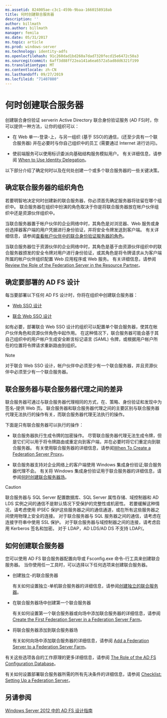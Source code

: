 ```yaml
---
ms.assetid: 824005ae-c3c1-459b-9baa-1660158918ab
title: 何时创建联合服务器
description: ''
author: billmath
ms.author: billmath
manager: femila
ms.date: 05/31/2017
ms.topic: article
ms.prod: windows-server
ms.technology: identity-adfs
ms.openlocfilehash: 91c260dad1bd260a7dad7320fecd15e6472c50a3
ms.sourcegitcommit: 6aff3d88ff22ea141a6ea6572a5ad8dd6321f199
ms.translationtype: MT
ms.contentlocale: zh-CN
ms.lasthandoff: 09/27/2019
ms.locfileid: "71407880"
---
```

# <a name="when-to-create-a-federation-server"></a>何时创建联合服务器

创建联合身份验证 serverin Active Directory 联合身份验证服务 \(AD FS\)时，你可以提供一种方法，让你的组织可以：  
  
-   在 Web 单一\-登录\-上，与另一组织 \(基于 SSO\)的通信，\(还至少具有一个联合服务器\) 并在必要时与你自己组织中的员工 \(需要通过 Internet 进行访问\)。  
  
-   使前端服务可以使用标识委派向基础结构服务模拟用户。 有关详细信息，请参阅 [When to Use Identity Delegation](When-to-Use-Identity-Delegation.md)。  
  
以下部分介绍了确定何时以及在何处创建一个或多个联合服务器的一些关键决策。  
  
## <a name="determine-the-organizational-role-for-the-federation-server"></a>确定联合服务器的组织角色  
若要明智地决定何时创建新的联合服务器，你必须首先确定服务器将驻留在哪个组织中。 联合服务器在组织中扮演的角色取决于你是将联合服务器放在帐户伙伴组织中还是资源伙伴组织中。  
  
当联合服务器置于帐户伙伴的企业网络中时，其角色是对浏览器、Web 服务或身份选择器客户端的用户凭据进行身份验证，并将安全令牌发送到客户端。 有关详细信息，请参阅[查看帐户伙伴中的联合身份验证服务器的角色](Review-the-Role-of-the-Federation-Server-in-the-Account-Partner.md)。  
  
当联合服务器位于资源伙伴的企业网络中时，其角色是基于由资源伙伴组织中的联合服务器颁发的安全令牌对用户进行身份验证，或其角色是将令牌请求从为客户端所属的帐户伙伴组织配置 Web 应用程序或 Web 服务。 有关详细信息，请参阅 [Review the Role of the Federation Server in the Resource Partner](Review-the-Role-of-the-Federation-Server-in-the-Resource-Partner.md)。  
  
## <a name="determine-which-ad-fs-design-to-deploy"></a>确定要部署的 AD FS 设计  
每当要部署以下任何 AD FS 设计时，你将在组织中创建联合服务器：  
  
-   [Web SSO 设计](Web-SSO-Design.md)  
  
-   [联合 Web SSO 设计](Federated-Web-SSO-Design.md)  
  
如有必要，部署联合 Web SSO 设计的组织可以配置单个联合服务器，使其在帐户伙伴角色和资源伙伴角色中起作用。 在这种情况下，联合服务器可能会基于其自己组织中的用户帐户生成安全断言标记语言 \(SAML\) 令牌，或根据用户帐户所在的位置将令牌请求重新路由到组织。  
  
> [!NOTE]  
> 对于联合 Web SSO 设计，帐户伙伴中必须至少有一个联合服务器，并且资源伙伴中必须至少有一个联合服务器。  
  
## <a name="differences-between-a-federation-server-and-a-federation-server-proxy"></a>联合服务器与联合服务器代理之间的差异  
联合服务器可通过与联合服务器代理相同的方式，在、策略、身份验证和发现中为签名\-提供 Web 页。 联合服务器和联合服务器代理之间的主要区别与联合服务器代理无法执行的操作有关，而联合服务器代理无法执行的操作。  
  
下面是只有联合服务器可以执行的操作：  
  
-   联合服务器执行生成令牌的加密操作。 尽管联合服务器代理无法生成令牌，但是它们可以用于将令牌路由或重定向到客户端，并在必要时将它们重定向到联合服务器。 有关使用联合服务器的详细信息，请参阅[When To Create a Federation Server Proxy](When-to-Create-a-Federation-Server-Proxy.md)。  
  
-   联合服务器支持对企业网络上的客户端使用 Windows 集成身份验证;联合服务器代理不会。 有关将 Windows 集成身份验证用于联合服务器的详细信息，请参阅[何时创建联合服务器场](When-to-Create-a-Federation-Server-Farm.md)。  
  
> [!CAUTION]  
> 联合服务器与 SQL Server 配置数据库、SQL Server 属性存储、域控制器和 AD LDS 实例之间的通信不是默认情况下受保护的完整性或机密性。 若要缓解这种情况，请考虑使用 IPSEC 保护这些服务器之间的通信通道，或在所有这些服务器之间使用物理上安全的连接。 对于联合服务器与 SQL 服务器之间的通信，请考虑在连接字符串中使用 SSL 保护。 对于联合服务器与域控制器之间的连接，请考虑启用 Kerberos 签名和加密。 对于 LDAP，AD LDS\/AD DS 不支持 LDAP\/。  
  
## <a name="how-to-create-a-federation-server"></a>如何创建联合服务器  
您可以使用 AD FS 联合服务器配置向导或 Fsconfig.exe 命令\-行工具来创建联合服务器。 当你使用任一工具时，可以选择以下任何选项来创建联合服务器。  
  
-   创建独立\-的联合服务器  
  
    有关如何设置独立\-单机联合服务器的详细信息，请参阅[创建独立的联合服务器](../../ad-fs/deployment/Create-a-Stand-Alone-Federation-Server.md)。  
  
-   在联合服务器场中创建第一个联合服务器  
  
    有关如何设置第一个联合服务器或向场中添加联合服务器的详细信息，请参阅 [Create the First Federation Server in a Federation Server Farm](../../ad-fs/deployment/Create-the-First-Federation-Server-in-a-Federation-Server-Farm.md)。  
  
-   将联合服务器添加到联合服务器场  
  
    有关如何向场中添加联合服务器的详细信息，请参阅 [Add a Federation Server to a Federation Server Farm](../../ad-fs/deployment/Add-a-Federation-Server-to-a-Federation-Server-Farm.md)。  
  
有关这些选项各自的工作原理的更多详细信息，请参阅 [The Role of the AD FS Configuration Database](../../ad-fs/technical-reference/The-Role-of-the-AD-FS-Configuration-Database.md)。  
  
有关如何设置部署联合服务器所需的所有先决条件的详细信息，请参阅 [Checklist: Setting Up a Federation Server](../../ad-fs/deployment/Checklist--Setting-Up-a-Federation-Server.md)。  
  
## <a name="see-also"></a>另请参阅
[Windows Server 2012 中的 AD FS 设计指南](AD-FS-Design-Guide-in-Windows-Server-2012.md)

